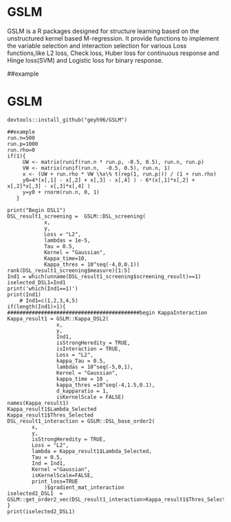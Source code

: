 # GSLM
GSLM is a R packages designed for structure learning based on the unstructured kernel based M-regression.
It provide functions to implement the variable selection and interaction selection for various Loss functions,like  L2 loss, Check loss, Huber loss for continuous response and Hinge loss(SVM) and Logistic loss for binary response.

##example
# GSLM
```
devtools::install_github("geyh96/GSLM")
```
```
##example
run.n=500
run.p=1000
run.rho=0
if(1){
     UW <- matrix(runif(run.n * run.p, -0.5, 0.5), run.n, run.p)
     VW <- matrix(runif(run.n,  -0.5, 0.5), run.n, 1)
     x <- (UW + run.rho * VW \%x\% t(rep(1, run.p))) / (1 + run.rho)
     y0=4*(x[,1] - x[,2] + x[,3] - x[,4] ) - 6*(x[,1]*x[,2] + x[,2]*x[,3] - x[,3]*x[,4] )
     y=y0 + rnorm(run.n, 0, 1)
   }

print("Begin DSL1")
DSL_result1_screening =  GSLM::DSL_screening(
            x, 
            y,
            Loss = "L2", 
            lambdas = 1e-5,  
            Tau = 0.5, 
            Kernel = "Gaussian",
            Kappa_time=10,
            Kappa_thres = 10^seq(-4,0,0.1))
rank(DSL_result1_screening$measure)[1:5]
Ind1 = which(unname(DSL_result1_screening$screening_result)==1)
iselected_DSL1=Ind1
print('which(Ind1==1)')
print(Ind1)   
    # Ind1=c(1,2,3,4,5)
if(length(Ind1)>1){
###########################################begin KappaInteraction
Kappa_result1 = GSLM::Kappa_DSL2(
                x,
                y,
                Ind1,
                isStrongHeredity = TRUE,
                isInteraction = TRUE,
                Loss = "L2",
                kappa_Tau = 0.5,
                lambdas = 10^seq(-5,0,1),
                Kernel = "Gaussian",
                kappa_time = 10 ,
                kappa_thres =10^seq(-4,1.5,0.1),
                d_kapparatio = 1,
                isKernelScale = FALSE)
names(Kappa_result1)
Kappa_result1$Lambda_Selected
Kappa_result1$Thres_Selected
DSL_result1_interaction = GSLM::DSL_base_order2(
        x, 
        y, 
        isStrongHeredity = TRUE,
        Loss = "L2",
        lambda = Kappa_result1$Lambda_Selected,
        Tau = 0.5,
        Ind = Ind1,
        Kernel ="Gaussian",
        isKernelScale=FALSE,
        print_loss=TRUE
            )$gradient_mat_interaction
iselected2_DSL1  = GSLM::get_order2_vec(DSL_result1_interaction>Kappa_result1$Thres_Selected)
}
print(iselected2_DSL1)

```